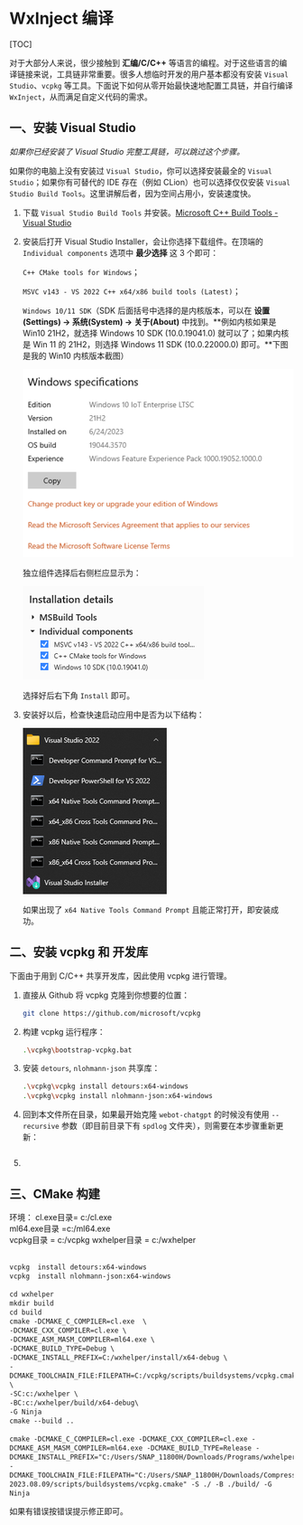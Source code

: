 ﻿# WxInject 编译

[TOC]

对于大部分人来说，很少接触到 **汇编/C/C++** 等语言的编程。对于这些语言的编译链接来说，工具链非常重要。很多人想临时开发的用户基本都没有安装 `Visual Studio`、`vcpkg` 等工具。下面说下如何从零开始最快速地配置工具链，并自行编译 `WxInject`，从而满足自定义代码的需求。



## 一、安装 Visual Studio

*如果你已经安装了 Visual Studio 完整工具链，可以跳过这个步骤。*

如果你的电脑上没有安装过 `Visual Studio`，你可以选择安装最全的 `Visual Studio`；如果你有可替代的 IDE 存在（例如 CLion）也可以选择仅仅安装 `Visual Studio Build Tools`。这里讲解后者，因为空间占用小，安装速度快。

1. 下载 `Visual Studio Build Tools` 并安装。[Microsoft C++ Build Tools - Visual Studio](https://visualstudio.microsoft.com/visual-cpp-build-tools/)

2. 安装后打开 Visual Studio Installer，会让你选择下载组件。在顶端的 `Individual components` 选项中 **最少选择** 这 3 个即可：

   `C++ CMake tools for Windows`；

   `MSVC v143 - VS 2022 C++ x64/x86 build tools (Latest)`；

   `Windows 10/11 SDK`（SDK 后面括号中选择的是内核版本，可以在 **设置(Settings) -> 系统(System) -> 关于(About)** 中找到。**例如内核如果是 Win10 21H2，就选择 Windows 10 SDK (10.0.19041.0) 就可以了；如果内核是 Win 11 的 21H2，则选择 Windows 11 SDK (10.0.22000.0) 即可。**下图是我的 Win10 内核版本截图）

   ![image-20231011155209673](Readme.assets/image-20231011155209673.png)

   

   独立组件选择后右侧栏应显示为：

   ![image-20231011154509899](Readme.assets/image-20231011154509899.png)

   选择好后右下角 `Install` 即可。

3. 安装好以后，检查快速启动应用中是否为以下结构：

   ![image-20231011160641656](Readme.assets/image-20231011160641656.png)

   如果出现了 `x64 Native Tools Command Prompt` 且能正常打开，即安装成功。

   

## 二、安装 vcpkg 和 开发库

下面由于用到 C/C++ 共享开发库，因此使用 vcpkg 进行管理。

1. 直接从 Github 将 vcpkg 克隆到你想要的位置：

   ```bash
   git clone https://github.com/microsoft/vcpkg
   ```

2. 构建 vcpkg 运行程序：

   ```bash
   .\vcpkg\bootstrap-vcpkg.bat
   ```

3. 安装 `detours`, `nlohmann-json` 共享库：

   ```bash
   .\vcpkg\vcpkg install detours:x64-windows 
   .\vcpkg\vcpkg install nlohmann-json:x64-windows
   ```

4. 回到本文件所在目录，如果最开始克隆 `webot-chatgpt` 的时候没有使用 `--recursive` 参数（即目前目录下有 `spdlog` 文件夹），则需要在本步骤重新更新：

   ```
   
   ```

   

5. 

   

## 三、CMake 构建





环境：
cl.exe目录= c:/cl.exe  
ml64.exe目录 =c:/ml64.exe  
vcpkg目录 = c:/vcpkg
wxhelper目录 = c:/wxhelper

```

vcpkg  install detours:x64-windows 
vcpkg  install nlohmann-json:x64-windows

cd wxhelper  
mkdir build  
cd build  
cmake -DCMAKE_C_COMPILER=cl.exe  \
-DCMAKE_CXX_COMPILER=cl.exe \
-DCMAKE_ASM_MASM_COMPILER=ml64.exe \
-DCMAKE_BUILD_TYPE=Debug \
-DCMAKE_INSTALL_PREFIX=C:/wxhelper/install/x64-debug \
-DCMAKE_TOOLCHAIN_FILE:FILEPATH=C:/vcpkg/scripts/buildsystems/vcpkg.cmake \
-SC:c:/wxhelper \
-BC:c:/wxhelper/build/x64-debug\
-G Ninja  
cmake --build ..  

cmake -DCMAKE_C_COMPILER=cl.exe -DCMAKE_CXX_COMPILER=cl.exe -DCMAKE_ASM_MASM_COMPILER=ml64.exe -DCMAKE_BUILD_TYPE=Release -DCMAKE_INSTALL_PREFIX="C:/Users/SNAP_11800H/Downloads/Programs/wxhelper/build/install/" -DCMAKE_TOOLCHAIN_FILE:FILEPATH="C:/Users/SNAP_11800H/Downloads/Compressed/vcpkg-2023.08.09/scripts/buildsystems/vcpkg.cmake" -S ./ -B ./build/ -G Ninja
```
如果有错误按错误提示修正即可。   
